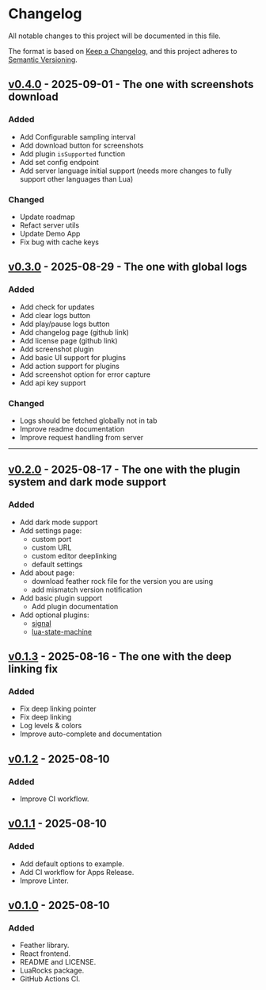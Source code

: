 # Changelog

All notable changes to this project will be documented in this file.

The format is based on [Keep a Changelog](https://keepachangelog.com/en/1.1.0/),
and this project adheres to [Semantic Versioning](https://semver.org/spec/v2.0.0.html).

## [v0.4.0] - 2025-09-01 - The one with screenshots download

### Added

- Add Configurable sampling interval
- Add download button for screenshots
- Add plugin `isSupported` function
- Add set config endpoint
- Add server language initial support (needs more changes to fully support other languages than Lua)

### Changed

- Update roadmap
- Refact server utils
- Update Demo App
- Fix bug with cache keys

## [v0.3.0] - 2025-08-29 - The one with global logs

### Added

- Add check for updates
- Add clear logs button
- Add play/pause logs button
- Add changelog page (github link)
- Add license page (github link)
- Add screenshot plugin
- Add basic UI support for plugins
- Add action support for plugins
- Add screenshot option for error capture
- Add api key support

### Changed

- Logs should be fetched globally not in tab
- Improve readme documentation
- Improve request handling from server

---

## [v0.2.0] - 2025-08-17 - The one with the plugin system and dark mode support

### Added

- Add dark mode support
- Add settings page:
  - custom port
  - custom URL
  - custom editor deeplinking
  - default settings
- Add about page:
  - download feather rock file for the version you are using
  - add mismatch version notification
- Add basic plugin support
  - Add plugin documentation
- Add optional plugins:
  - [signal](https://hump.readthedocs.io/en/latest/signal.html)
  - [lua-state-machine](https://github.com/kyleconroy/lua-state-machine)

## [v0.1.3] - 2025-08-16 - The one with the deep linking fix

### Added

- Fix deep linking pointer
- Fix deep linking
- Log levels & colors
- Improve auto-complete and documentation

## [v0.1.2] - 2025-08-10

### Added

- Improve CI workflow.

## [v0.1.1] - 2025-08-10

### Added

- Add default options to example.
- Add CI workflow for Apps Release.
- Improve Linter.

## [v0.1.0] - 2025-08-10

### Added

- Feather library.
- React frontend.
- README and LICENSE.
- LuaRocks package.
- GitHub Actions CI.

[v0.4.0]: https://github.com/Kyonru/feather/compare/v0.3.0...HEAD
[v0.3.0]: https://github.com/Kyonru/feather/compare/v0.2.0...v0.3.0
[v0.2.0]: https://github.com/Kyonru/feather/compare/v0.1.3...v0.2.0
[v0.1.3]: https://github.com/Kyonru/feather/compare/v0.1.2...v0.1.3
[v0.1.2]: https://github.com/Kyonru/feather/compare/v0.1.1...v0.1.2
[v0.1.1]: https://github.com/Kyonru/feather/compare/v0.1.0...v0.1.1
[v0.1.0]: https://github.com/Kyonru/feather/releases/tag/v0.1.0
